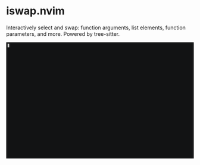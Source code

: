 # iswap.nvim

Interactively select and swap: function arguments, list elements, function parameters, and more. Powered by tree-sitter.

![iswap demo](./assets/demo.gif)
